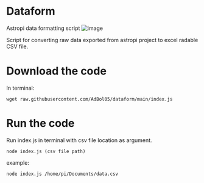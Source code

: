 # Dataform
Astropi data formatting script
![image](https://user-images.githubusercontent.com/98588523/152417709-2008e586-28c6-4f2a-9e84-af8307ac01b9.png)

Script for converting raw data exported from astropi project to excel radable CSV file.

# Download the code
In terminal:

    wget raw.githubusercontent.com/AdBol05/dataform/main/index.js 


# Run the code
Run index.js in terminal with csv file location as argument.

    node index.js (csv file path)


example:

    node index.js /home/pi/Documents/data.csv
